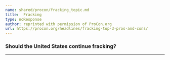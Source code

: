 ```yaml
---
name: shared/procon/fracking_topic.md
title:  Fracking 
type: noResponse
author: reprinted with permission of ProCon.org
url: https://procon.org/headlines/fracking-top-3-pros-and-cons/ 
---
```


###  Should the United States continue fracking?

---


